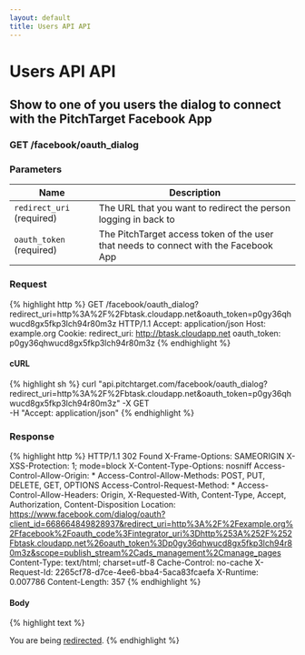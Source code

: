 ```yaml
---
layout: default
title: Users API API
---
```


# Users API API

## Show to one of you users the dialog to connect with the PitchTarget Facebook App

### GET /facebook/oauth_dialog


### Parameters

Name | Description |
-----|-------------|
`redirect_uri` (required) | The URL that you want to redirect the person logging in back to |
`oauth_token` (required) | The PitchTarget access token of the user that needs to connect with the Facebook App |

### Request

{% highlight http %}
GET /facebook/oauth_dialog?redirect_uri=http%3A%2F%2Fbtask.cloudapp.net&amp;oauth_token=p0gy36qhwucd8gx5fkp3lch94r80m3z HTTP/1.1
Accept: application/json
Host: example.org
Cookie: 
redirect_uri: http://btask.cloudapp.net
oauth_token: p0gy36qhwucd8gx5fkp3lch94r80m3z
{% endhighlight %}


#### cURL

{% highlight sh %}
curl "api.pitchtarget.com/facebook/oauth_dialog?redirect_uri=http%3A%2F%2Fbtask.cloudapp.net&oauth_token=p0gy36qhwucd8gx5fkp3lch94r80m3z" -X GET \
	-H "Accept: application/json"
{% endhighlight %}

### Response

{% highlight http %}
HTTP/1.1 302 Found
X-Frame-Options: SAMEORIGIN
X-XSS-Protection: 1; mode=block
X-Content-Type-Options: nosniff
Access-Control-Allow-Origin: *
Access-Control-Allow-Methods: POST, PUT, DELETE, GET, OPTIONS
Access-Control-Request-Method: *
Access-Control-Allow-Headers: Origin, X-Requested-With, Content-Type, Accept, Authorization, Content-Disposition
Location: https://www.facebook.com/dialog/oauth?client_id=668664849828937&redirect_uri=http%3A%2F%2Fexample.org%2Ffacebook%2Foauth_code%3Fintegrator_uri%3Dhttp%253A%252F%252Fbtask.cloudapp.net%26oauth_token%3Dp0gy36qhwucd8gx5fkp3lch94r80m3z&scope=publish_stream%2Cads_management%2Cmanage_pages
Content-Type: text/html; charset=utf-8
Cache-Control: no-cache
X-Request-Id: 2265cf78-d7ce-4ee6-bba4-5aca83fcaefa
X-Runtime: 0.007786
Content-Length: 357
{% endhighlight %}

#### Body

{% highlight text %}
<html><body>You are being <a href="https://www.facebook.com/dialog/oauth?client_id=668664849828937&amp;redirect_uri=http%3A%2F%2Fexample.org%2Ffacebook%2Foauth_code%3Fintegrator_uri%3Dhttp%253A%252F%252Fbtask.cloudapp.net%26oauth_token%3Dp0gy36qhwucd8gx5fkp3lch94r80m3z&amp;scope=publish_stream%2Cads_management%2Cmanage_pages">redirected</a>.</body></html>
{% endhighlight %}

